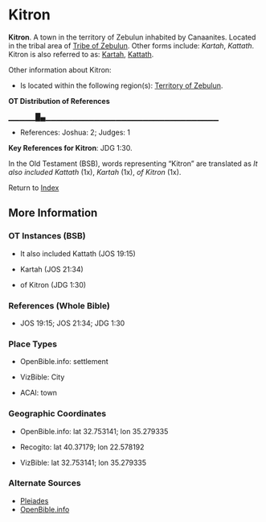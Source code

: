 # Kitron
**Kitron**. 
A town in the territory of Zebulun inhabited by Canaanites. 
Located in the tribal area of [Tribe of Zebulun](../../../groups/md/acai/Zebulun.md). 
Other forms include: 
*Kartah*, *Kattath*. 
Kitron is also referred to as: 
[Kartah](Kartah.md), [Kattath](Kattath.md). 




Other information about Kitron:


* Is located within the following region(s): 
[Territory of Zebulun](TerritoryOfZebulun.md). 


**OT Distribution of References**

▁▁▁▁▁█▄▁▁▁▁▁▁▁▁▁▁▁▁▁▁▁▁▁▁▁▁▁▁▁▁▁▁▁▁▁▁▁▁
* References: Joshua: 2; Judges: 1



**Key References for Kitron**: 
JDG 1:30. 


In the Old Testament (BSB), words representing “Kitron” are translated as 
*It also included Kattath* (1x), *Kartah* (1x), *of Kitron* (1x). 




Return to [Index](00-Index.md)

## More Information

### OT Instances (BSB)

* It also included Kattath (JOS 19:15)

* Kartah (JOS 21:34)

* of Kitron (JDG 1:30)



### References (Whole Bible)

* JOS 19:15; JOS 21:34; JDG 1:30


### Place Types

* OpenBible.info: settlement

* VizBible: City

* ACAI: town



### Geographic Coordinates

* OpenBible.info: lat 32.753141; lon 35.279335

* Recogito: lat 40.37179; lon 22.578192

* VizBible: lat 32.753141; lon 35.279335



### Alternate Sources

* [Pleiades](http://pleiades.stoa.org/places/491704)
* [OpenBible.info](https://www.openbible.info/geo/ancient/ae5cc46)



